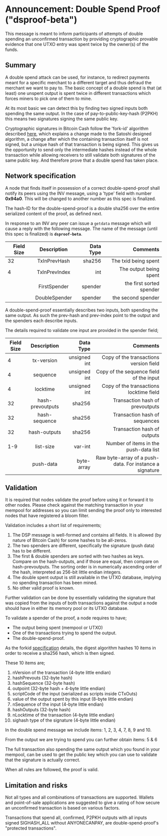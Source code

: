 # Announcement: Double Spend Proof ("dsproof-beta")

This message is meant to inform participants of attempts of double
spending an unconfirmed transaction by providing cryptographic provable
evidence that one UTXO entry was spent twice by the owner(s) of the funds.

## Summary

A double spend attack can be used, for instance, to redirect payments meant for a specific
merchant to a different target and thus defraud the merchant we want to pay to. The basic
concept of a double spend is that (at least) one unspent output is spent
twice in different transactions which forces miners to pick one of them to mine.

At its most basic we can detect this by finding two signed inputs both
spending the same output. In the case of pay-to-public-key-hash (P2PKH)
this means two signatures signing the same public key.

Cryptographic signatures in Bitcoin Cash follow the 'fork-id' algorithm described
[here](/protocol/forks/replay-protected-sighash),
which explains a change made to the Satoshi designed algorithm, a change after which the containing transaction itself is not signed, but a unique hash of that
transaction is being signed. This gives us the opportunity to send only
the intermediate hashes instead of the whole transaction while allowing
receivers to still validate both signatures of the same public
key. And therefore prove that a double spend has taken place.

## Network specification

A node that finds itself in possession of a correct double-spend-proof
shall notify its peers using the INV message, using a 'type' field with
number **0x94a0**. This will be changed to another number as this spec
is finalized.

The hash-ID for the double-spend-proof is a double sha256 over the entire
serialized content of the proof, as defined next.

In response to an INV any peer can issue a `getdata` message which will
cause a reply with the following message. The name of the message (until
this spec is finalized) is **`dsproof-beta`**.


| Field Size | Description | Data Type  | Comments |
| -----------|:-----------:| ----------:|---------:|
| 32 | TxInPrevHash | sha256 | The txid being spent |
| 4  | TxInPrevIndex | int | The output being spent |
| | FirstSpender | spender | the first sorted spender |
| | DoubleSpender | spender | the second spender |

A double-spend-proof essentially describes two inputs, both spending the
same output. As such the prev-hash and prev-index point to the output and
the spenders each describe inputs.

The details required to validate one input are provided in the spender field;

| Field Size | Description | Data Type  | Comments |
| -----------|:-----------:| ----------:|---------:|
| 4 | tx-version | unsigned int | Copy of the transactions version field |
| 4 | sequence | unsigned int | Copy of the sequence field of the input |
| 4 | locktime | unsigned int | Copy of the transactions locktime field |
| 32 | hash-prevoutputs | sha256 | Transaction hash of prevoutputs |
| 32 | hash-sequence | sha256 | Transaction hash of sequences |
| 32 | hash-outputs | sha256 | Transaction hash of outputs |
| 1-9 | list-size | var-int | Number of items in the push-data list |
|  | push-data | byte-array | Raw byte-array of a push-data. For instance a signature |

## Validation

It is required that nodes validate the proof before using it or forward it to other
nodes. Please check against the matching transaction in your mempool for
addresses so you can limit sending the proof only to interested nodes that
have registered a bloom filter.

Validation includes a short list of requirements;

1. The DSP message is well-formed and contains all fields. It is allowed (by
   nature of Bitcoin Cash) for some hashes to be all-zeros.
2. The two spenders are different, specifically the signature (push data)
   has to be different.
3. The first & double spenders are sorted with two hashes as keys.  
   Compare on the hash-outputs, and if those are equal, then compare on
   hash-prevoutputs.
   The sorting order is in numerically ascending order of the hash,
   interpreted as 256-bit little endian integers.
4. The double spent output is still available in the UTXO database,
   implying no spending transaction has been mined.
5. No other valid proof is known.

Further validation can be done by essentially validating the signature that
was copied from the inputs of both transactions against the output a node
should have in either its memory pool or its UTXO database.

To validate a spender of the proof, a node requires to have;

* The output being spent (mempool or UTXO)
* One of the transactions trying to spend the output.
* The double-spend-proof.

As the forkid
[specification](/protocol/forks/replay-protected-sighash)
details, the digest algorithm hashes 10 items in order to receive a sha256
hash, which is then signed.

These 10 items are;

1.  nVersion of the transaction (4-byte little endian)
2.  hashPrevouts (32-byte hash)
3.  hashSequence (32-byte hash)
4.  outpoint (32-byte hash + 4-byte little endian)
5.  scriptCode of the input (serialized as scripts inside CTxOuts)
6.  value of the output spent by this input (8-byte little endian)
7.  nSequence of the input (4-byte little endian)
8.  hashOutputs (32-byte hash)
9.  nLocktime of the transaction (4-byte little endian)
10. sighash type of the signature (4-byte little endian)

In the double spend message we include items: 1, 2, 3, 4, 7, 8, 9 and 10.

From the output we are trying to spend you can further obtain items: 5 & 6

The full transaction also spending the same output which you found in your
mempool, can be used to get the public key which you can use to validate
that the signature is actually correct.

When all rules are followed, the proof is valid.

## Limitation and risks

Not all types and all combinations of transactions are supported. Wallets
and point-of-sale applications are suggested to give a rating of how secure
an unconfirmed transaction is based on various factors.

Transactions that spend all, confirmed, P2PKH outputs with all inputs
signed SIGHASH\_ALL without ANYONECANPAY, are double-spend-proof's
"protected transactions".
